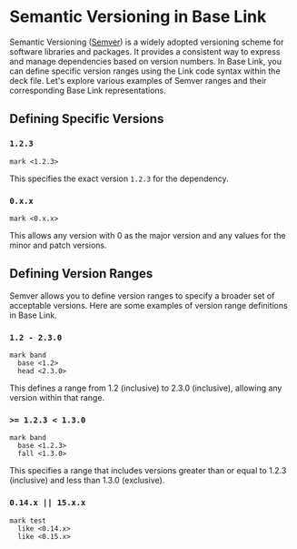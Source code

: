 # Semantic Versioning in Base Link

Semantic Versioning ([Semver](https://devhints.io/semver)) is a widely
adopted versioning scheme for software libraries and packages. It
provides a consistent way to express and manage dependencies based on
version numbers. In Base Link, you can define specific version ranges
using the Link code syntax within the deck file. Let's explore various
examples of Semver ranges and their corresponding Base Link
representations.

## Defining Specific Versions

### `1.2.3`

```
mark <1.2.3>
```

This specifies the exact version `1.2.3` for the dependency.

### `0.x.x`

```
mark <0.x.x>
```

This allows any version with 0 as the major version and any values for
the minor and patch versions.

## Defining Version Ranges

Semver allows you to define version ranges to specify a broader set of
acceptable versions. Here are some examples of version range definitions
in Base Link.

### `1.2 - 2.3.0`

```
mark band
  base <1.2>
  head <2.3.0>
```

This defines a range from 1.2 (inclusive) to 2.3.0 (inclusive), allowing
any version within that range.

### `>= 1.2.3 < 1.3.0`

```
mark band
  base <1.2.3>
  fall <1.3.0>
```

This specifies a range that includes versions greater than or equal to
1.2.3 (inclusive) and less than 1.3.0 (exclusive).

### `0.14.x || 15.x.x`

```
mark test
  like <0.14.x>
  like <0.15.x>
```
